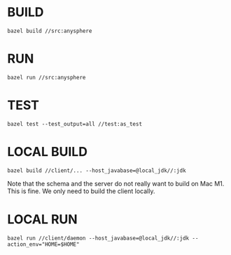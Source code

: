 # BUILD

```
bazel build //src:anysphere
```

# RUN

```
bazel run //src:anysphere
```

# TEST

```
bazel test --test_output=all //test:as_test
```

# LOCAL BUILD

```
bazel build //client/... --host_javabase=@local_jdk//:jdk
```

Note that the schema and the server do not really want to build on Mac M1. This is fine. We only need to build the client locally.

# LOCAL RUN

```
bazel run //client/daemon --host_javabase=@local_jdk//:jdk --action_env="HOME=$HOME"
```
